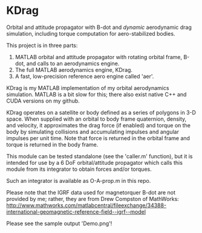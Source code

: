 # KDrag
Orbital and attitude propagator with B-dot and *dynamic* aerodynamic drag simulation, including torque computation for aero-stabilized bodies.

This project is in three parts:
1) MATLAB orbital and attitude propagator with rotating orbital frame, B-dot,
and calls to an aerodynamics engine.
2) The full MATLAB aerodynamics engine, KDrag.
3) A fast, low-precision reference aero engine called 'aer'.

KDrag is my MATLAB implementation of my orbital aerodynamics simulation.
MATLAB is a bit slow for this; there also exist native C++ and
CUDA versions on my github.

KDrag operates on a satellite or body defined as a series of polygons
in 3-D space. When supplied with an orbital to body frame quaternion,
density, and velocity, it approximates the drag force (if enabled)
and torque on the body by simulating collisions and accumulating
impulses and angular impulses per unit time. Note that force is
returned in the orbital frame and torque is returned in the body frame.

This module can be tested standalone (see the 'caller.m' function),
but it is intended for use by a 6 DoF orbital/attitude propagator which
calls this module from its integrator to obtain forces and/or torques.

Such an integrator is available as O-A-prop.m in this repo.

Please note that the IGRF data used for magnetorquer B-dot are not
provided by me; rather, they are from Drew Compston of MathWorks:
http://www.mathworks.com/matlabcentral/fileexchange/34388-international-geomagnetic-reference-field--igrf--model

Please see the sample output 'Demo.png'!
